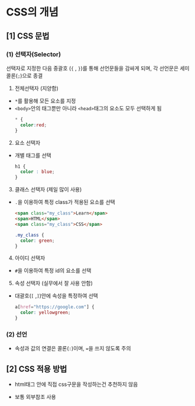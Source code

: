 # CSS의 개념
## [1] CSS 문법
### (1) 선택자(Selector)
선택자로 지정한 다음 중괄호 (`{` , `}`)를 통해 선언문들을 감싸게 되며, 각 선언문은 세미콜론(`;`)으로 종결

1. 전체선택자 (지양함)
  - `*`를 활용해 모든 요소를 지정
  - `<body>`안의 태그뿐만 아니라 `<head>`태그의 요소도 모두 선택하게 됨
    ```css
    * {
      color:red;
    }
    ```

2. 요소 선택자
  - 개별 태그를 선택
    ```css
    h1 {
      color : blue;
    }
    ```

3. 클래스 선택자 (제일 많이 사용)
  - `.`을 이용하여 특정 class가 적용된 요소를 선택
  
    ```html
    <span class="my_class">Learn</span>
    <span>HTML</span>
    <span class="my_class">CSS</span>
    ```
    ```css
    .my_class {
      color: green;
    }
    ```
4. 아이디 선택자
  - `#`을 이용하여 특정 id의 요소를 선택
  
5. 속성 선택자 (실무에서 잘 사용 안함)
  - 대괄호(`[` ,`]`)안에 속성을 특정하여 선택 
    ```css
    a[href="https://google.com"] {
      color: yellowgreen;
    }
    ```

### (2) 선언
- 속성과 값의 연결은 콜론(`:`)이며, `=`을 쓰지 않도록 주의

## [2] CSS 적용 방법
- html태그 안에 직접 css구문을 작성하는건 추천하지 않음 

- 보통 외부참조 사용 
